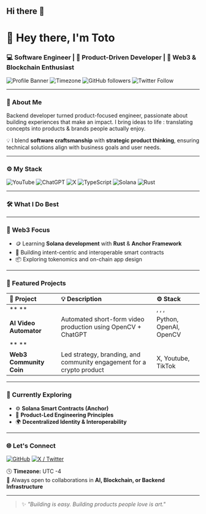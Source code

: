 ## Hi there 👋

<!--
**EllyAster/EllyAster** is a ✨ _special_ ✨ repository because its `README.md` (this file) appears on your GitHub profile.

Here are some ideas to get you started:

- 🔭 I’m currently working on ...
- 🌱 I’m currently learning ...
- 👯 I’m looking to collaborate on ...
- 🤔 I’m looking for help with ...
- 💬 Ask me about ...
- 📫 How to reach me: ...
- 😄 Pronouns: ...
- ⚡ Fun fact: ...
-->
# 👋 Hey there, I'm Toto

### 💻 Software Engineer | 🚀 Product-Driven Developer | 🔗 Web3 & Blockchain Enthusiast  

![Profile Banner](https://img.shields.io/badge/Code-Creativity-blueviolet?style=for-the-badge&logo=visualstudiocode&logoColor=white)
![Timezone](https://img.shields.io/badge/Timezone-UTC--4-green?style=for-the-badge)
![GitHub followers](https://img.shields.io/github/followers/ellyaster?style=social)
![Twitter Follow](https://img.shields.io/twitter/follow/toto?style=social)

---

### 🧩 About Me  
Backend developer turned product-focused engineer, passionate about building experiences that make an impact.
I bring ideas to life : translating concepts into products & brands people actually enjoy.

💡 I blend **software craftsmanship** with **strategic product thinking**, ensuring technical solutions align with business goals and user needs.  

---

### ⚙️ My Stack  


![YouTube](https://img.shields.io/badge/YouTube-FF0000?style=for-the-badge\&logo=youtube\&logoColor=white)
![ChatGPT](https://img.shields.io/badge/ChatGPT-74AA9C?style=for-the-badge\&logo=openai\&logoColor=white)
![X](https://img.shields.io/badge/X-000000?style=for-the-badge\&logo=x\&logoColor=white)
![TypeScript](https://img.shields.io/badge/TypeScript-007ACC?style=for-the-badge\&logo=typescript\&logoColor=white)
![Solana](https://img.shields.io/badge/Solana-9945FF?style=for-the-badge\&logo=solana\&logoColor=white)
![Rust](https://img.shields.io/badge/Rust-000000?style=for-the-badge\&logo=rust\&logoColor=white)

---

### 🛠️ What I Do Best  



---

### 🔗 Web3 Focus  

- 🪙 Learning **Solana development** with **Rust** & **Anchor Framework**  
- 🌉 Building intent-centric and interoperable smart contracts  
- 📦 Exploring tokenomics and on-chain app design  

---

### 🚧 Featured Projects  

| 🧰 Project | 💡 Description | ⚙️ Stack |
|:--|:--|:--|
| ** ** | | , , ,  |
| **AI Video Automator** | Automated short-form video production using OpenCV + ChatGPT | Python, OpenAI, OpenCV |
| ** ** | |  |
| **Web3 Community Coin** | Led strategy, branding, and community engagement for a crypto product | X, Youtube, TikTok |

---

### 🌱 Currently Exploring  

- ⚙️ **Solana Smart Contracts (Anchor)**  
- 🧠 **Product-Led Engineering Principles**  
- 🌍 **Decentralized Identity & Interoperability**  

---

### 🌐 Let's Connect  

[![GitHub](https://img.shields.io/badge/GitHub-171515?style=for-the-badge&logo=github&logoColor=white)](https://github.com/ellyaster)
[![X / Twitter](https://img.shields.io/badge/Twitter-000000?style=for-the-badge&logo=x&logoColor=white)](https://x.com/Toto)

🕓 **Timezone:** UTC -4  
💬 Always open to collaborations in **AI, Blockchain, or Backend Infrastructure**  

---

> ✨ *"Building is easy. Building products people love is art."*
